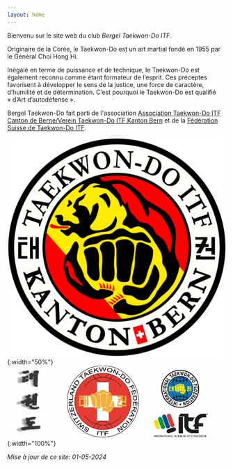 ```yaml
---
layout: home 
---
```


Bienvenu sur le site web du club _Bergel Taekwon-Do ITF_.

Originaire de la Corée, le Taekwon-Do est un art martial fondé en 1955 par le Général Choi Hong Hi.

Inégalé en terme de puissance et de technique, le Taekwon-Do est également reconnu comme étant formateur de l’esprit. Ces préceptes favorisent à développer le sens de la justice, une force de caractère, d’humilité et de détermination. C’est pourquoi le Taekwon-Do est qualifié « d’Art d’autodéfense ».

Bergel Taekwon-Do fait parti de l'association [Association Taekwon-Do ITF Canton de Berne/Verein Taekwon-Do ITF Kanton Bern](https://taekwondoitf-bern.github.io/) et de la [Fédération Suisse de Taekwon-Do ITF](https://www.taekwondo-itf.ch).

![Alt Logo Bern](images/Logo_Bern.png){:width="50%"}
![Alt Logo Swiss](images/logo_Switzerland.jpg){:width="100%"}

_Mise à jour de ce site: 01-05-2024_

